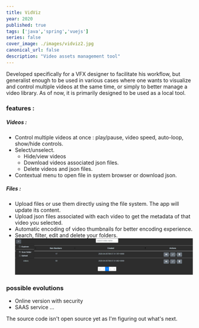```yaml
---
title: VidViz
year: 2020
published: true
tags: ['java','spring','vuejs']
series: false
cover_image: ./images/vidviz2.jpg
canonical_url: false
description: "Video assets management tool"
---
```


Developed specifically for a VFX designer to facilitate his workflow, but generalist enough to be used in various cases where one wants to visualize and control multiple videos at the same time, or simply to better manage a video library.
As of now, it is primarily designed to be used as a local tool.

### features :
##### Videos :
* Control multiple videos at once : play/pause, video speed, auto-loop, show/hide controls.
* Select/unselect. 
    * Hide/view videos
    * Download videos associated json files. 
    * Delete videos and json files.
* Contextual menu to open file in system browser or download json.

##### Files :
* Upload files or use them directly using the file system. The app will update its content.
* Upload json files associated with each video to get the metadata of that video you selected.
* Automatic encoding of video thumbnails for better encoding experience.
* Search, filter, edit and delete your folders.
![alt text](./images/vidviz.jpg "contextual menu")
### possible evolutions
* Online version with security
* SAAS service
...

The source code isn't open source yet as I'm figuring out what's next.
